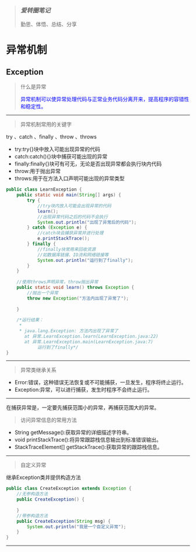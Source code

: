 > ### *爱转圈笔记*
> 勤思、体悟、总结、分享

# 异常机制

## Exception
> <p>什么是异常</p>
> <p style="color:blue">异常机制可以使异常处理代码与正常业务代码分离开来，提高程序的容错性和稳定性。</p>

***

> <p>异常机制常用的关键字</p>

try 、catch  、finally  、throw  、throws

- try:try{}块中放入可能出现异常的代码
- catch:catch(){}块中捕获可能出现的异常
- finally:finally{}块可有可无，无论是否出现异常都会执行块内代码
- throw:用于抛出异常
- throws:用于在方法入口声明可能出现的异常类型

```java
public class LearnException {
	public static void main(String[] args) {
		try {
			//try块内放入可能会出现异常的代码
			learn();
			//出现异常代码之后的代码不会执行
			System.out.println("出现了异常后的代码");
		} catch (Exception e) {
			//catch块会捕获异常并进行处理
			e.printStackTrace();
		} finally {
		    //finally块常用来回收资源
		    //如数据库链接、IO流和网络链接等
			System.out.println("运行到了finally");
		}
	}
	
	//使用throws声明异常，throw抛出异常
	public static void learn() throws Exception {
		//抛出一个异常
		throw new Exception("方法内出现了异常了");
		
	}
	
	/*运行结果：
	 * 
	 * java.lang.Exception: 方法内出现了异常了
	   at 异常.LearnException.learn(LearnException.java:22)
	   at 异常.LearnException.main(LearnException.java:7)
	        运行到了finally*/
}
```

***

> <p>异常类继承关系</p>

- Error:错误，这种错误无法恢复或不可能捕获，一旦发生，程序将终止运行。
- Exception:异常，可以进行捕获，发生时程序不会终止运行。



***

在捕获异常是，一定要先捕获范围小的异常，再捕获范围大的异常。

> <p>访问异常信息的常用方法</p>

- String getMessage():获取异常的详细描述字符串。
- void printStackTrace():将异常跟踪栈信息输出到标准错误输出。
- StackTraceElement[] getStackTrace():获取异常的跟踪栈信息。

***

> <p>自定义异常</p>

继承Exception类并提供构造方法
```java
public class CreateException extends Exception {
	//无参构造方法
	public CreateException() {
		
	}
	//带参构造方法
	public CreateException(String msg) {
		System.out.println("我是一个自定义异常");
	}
}
```

***



